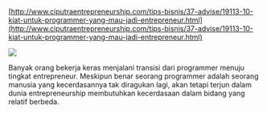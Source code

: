 <!--
id: 31503574029
link: http://blog.hengkiardo.com/post/31503574029/10-kiat-untuk-programmer-yang-mau-jadi-entrepreneur
slug: 10-kiat-untuk-programmer-yang-mau-jadi-entrepreneur
date: Fri Sep 14 2012 10:05:17 GMT+0700 (WIT)
publish: 2012-09-014
tags: programmer, Entrepreneur
title: 10 Kiat untuk Programmer yang Mau Jadi Entrepreneur
-->


[http://www.ciputraentrepreneurship.com/tips-bisnis/37-advise/19113-10-kiat-untuk-programmer-yang-mau-jadi-entrepreneur.html](http://www.ciputraentrepreneurship.com/tips-bisnis/37-advise/19113-10-kiat-untuk-programmer-yang-mau-jadi-entrepreneur.html)

[![](https://encrypted-tbn0.google.com/images?q=tbn:ANd9GcQxluMnPiVyONq6VfVX30cBE1MPQG2RPVQFXG92xc4nG7sOiMDx)](http://www.ciputraentrepreneurship.com/tips-bisnis/37-advise/19113-10-kiat-untuk-programmer-yang-mau-jadi-entrepreneur.html)

Banyak orang bekerja keras menjalani transisi dari programmer menuju
tingkat entrepreneur. Meskipun benar seorang programmer adalah seorang
manusia yang kecerdasannya tak diragukan lagi, akan tetapi terjun dalam
dunia entrepreneurship membutuhkan kecerdasaan dalam bidang yang relatif
berbeda. 

